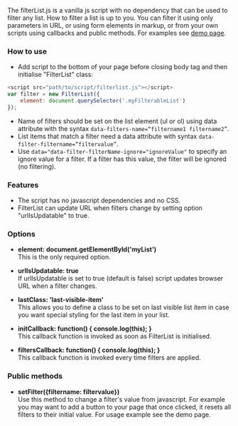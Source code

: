 The filterList.js is a vanilla js script with no dependency that can be used to filter any list. How to filter a list is up to you. You can filter it using only parameters in URL, or using form elements in markup, or from your own scripts using callbacks and public methods. For examples see [demo page](https://smohadjer.github.io/filterList/demo.html).

### How to use
- Add script to the bottom of your page before closing body tag and then initialise "FilterList" class:
```javascript
<script src="path/to/script/filterlist.js"></script>
var filter = new FilterList({
	element: document.querySelector('.myFilterableList')
});
```
- Name of filters should be set on the list element (ul or ol) using data attribute with the syntax `data-filters-name=“filtername1 filtername2”`.
- List items that match a filter need a data attribute with syntax `data-filter-filtername=“filtervalue”`.
- Use `data="data-filter-filterName-ignore="ignoreValue"` to specify an ignore value for a filter. If a filter has this value, the filter will be ignored (no filtering).

### Features
- The script has no javascript dependencies and no CSS.
- FilterList can update URL when filters change by setting option "urlIsUpdatable" to true.

### Options
- **element: document.getElementById('myList')**<br />
This is the only required option.

- **urlIsUpdatable: true**<br />
If urlIsUpdatable is set to true (default is false) script updates browser URL when a filter changes.

- **lastClass: 'last-visible-item'**<br />
This allows you to define a class to be set on last visible list item in case you want special styling for the last item in your list.

- **initCallback: function() { console.log(this); }**<br />
This callback function is invoked as soon as FilterList is initialised.

- **filtersCallback: function() { console.log(this); }**<br />
This callback function is invoked every time filters are applied.

### Public methods
- **setFilter({filtername: filtervalue})**<br />
Use this method to change a filter's value from javascript. For example you may want to add a button to your page that once clicked, it resets all filters to their initial value. For usage example see the demo page.
